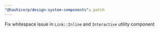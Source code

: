 ```yaml
---
"@hashicorp/design-system-components": patch
---
```


Fix whitespace issue in `Link::Inline` and `Interactive` utility component
